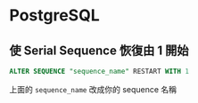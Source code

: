 # PostgreSQL

## 使 Serial Sequence 恢復由 1 開始

```sql
ALTER SEQUENCE "sequence_name" RESTART WITH 1
```

上面的 `sequence_name` 改成你的 sequence 名稱
